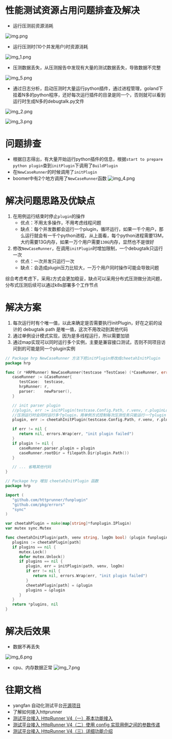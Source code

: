 # 性能测试资源占用问题排查及解决


* 运行压测前资源消耗

![img.png](https://testerhome.com/uploads/photo/2022/8eee468a-aee8-4a91-b43c-519a9056ae68.png)

* 运行压测时(10个并发用户)时资源消耗

![img_1.png](https://testerhome.com/uploads/photo/2022/4eb6045a-9768-46f2-bd04-3ce38be8a567.png)

* 压测数据丢失，从压测报告中发现有大量的测试数据丢失，导致数据不完整

![img_5.png](https://testerhome.com/uploads/photo/2022/61c5a0e0-57d5-4a99-a8da-dfef1c4d79df.png)

* 通过日志分析，启动压测时大量运行python插件，通过进程管理，goland下挂着N多的python程序，还好每次运行插件的目录是同一个，否则就可以看到运行时生成N多的debugtalk.py文件

![img_2.png](https://testerhome.com/uploads/photo/2022/c1f3b0dc-b8c2-4165-8a37-35aa7187ebef.png)

![img_3.png](https://testerhome.com/uploads/photo/2022/0fe73714-100f-4c08-a9a5-41a3784d38cb.png)


# 问题排查
* 根据日志得出，有大量开始运行python插件的信息，根据`start to prepare python plugin`查到`initPlugin`下调用了`BuildPlugin`
* 在`NewCaseRunner`的时候调用了`initPlugin`
* boomer中有2个地方调用了`NewCaseRunner`函数
![img_4.png](https://testerhome.com/uploads/photo/2022/e5464e61-2818-4135-8343-360df5b58552.png)

# 解决问题思路及优缺点


1. 在用例运行结束时停止`plugin`的操作
   * 优点：不用太多操作，不用考虑线程问题
   * 缺点：每个并发数都会运行一个plugin，循环运行，如果一千个用户，那么运行就会有一千个python进程，从上面看，每个python进程需要13M，大约需要13G内存，如果一万个用户需要`130G`内存，显然也不是很好
2. 修改`NewCaseRunner`，在调用`initPlugin`时增加限制，一个debugtalk只运行一次
   * 优点：一次并发只运行一次
   * 缺点：会造成plugin压力比较大，一万个用户同时操作可能会导致问题

综合考虑考虑下，采用`2`方式会更加稳妥，缺点可以采用分布式压测做分流问题，分布式压测后续可以通过k8s部署多个工作节点

# 解决方案
1. 每次运行时有个唯一值，以此来确定是否需要执行initPlugin，好在之前的设计的 debugtalk path 是唯一值，这次不用改动到其他代码
2. 通过单例设计模式实现，因为是多线程运行，所以需要加锁
3. 通过map实现可以同时运行多个实例，主要是兼容接口测试，否则不同项目访问到的可能是同一个plugin实例

```go
// Package hrp NewCaseRunner 方法下把initPlugin修改成cheetahInitPlugin
package hrp

func (r *HRPRunner) NewCaseRunner(testcase *TestCase) (*CaseRunner, error) {
   caseRunner := &CaseRunner{
      testCase:  testcase,
      hrpRunner: r,
      parser:    newParser(),
   }

   // init parser plugin
   //plugin, err := initPlugin(testcase.Config.Path, r.venv, r.pluginLogOn)
   //压测运行时会同时运行多个plugin，用单例方式控制每次压测任务只能运行一个plugin
   plugin, err := cheetahInitPlugin(testcase.Config.Path, r.venv, r.pluginLogOn)

   if err != nil {
      return nil, errors.Wrap(err, "init plugin failed")
   }
   if plugin != nil {
      caseRunner.parser.plugin = plugin
      caseRunner.rootDir = filepath.Dir(plugin.Path())
   }

   // ... 省略其他代码
}
```

```go
// Package hrp 增加 cheetahInitPlugin 函数
package hrp

import (
   "github.com/httprunner/funplugin"
   "github.com/pkg/errors"
   "sync"
)

var cheetahPlugin = make(map[string]*funplugin.IPlugin)
var mutex sync.Mutex

func cheetahInitPlugin(path, venv string, logOn bool) (plugin funplugin.IPlugin, err error) {
   plugins := cheetahPlugin[path]
   if plugins == nil {
      mutex.Lock()
      defer mutex.Unlock()
      if plugins == nil {
         plugin, err = initPlugin(path, venv, logOn)
         if err != nil {
            return nil, errors.Wrap(err, "init plugin failed")
         }
         cheetahPlugin[path] = &plugin
         plugins = &plugin
      }
   }
   return *plugins, nil
}

```

# 解决后效果
* 数据不再丢失

![img_6.png](https://testerhome.com/uploads/photo/2022/4c0652b4-2b7d-4ea2-b5f0-598a06dd97bb.png)

* cpu、内存数据正常
![img_7.png](https://testerhome.com/uploads/photo/2022/d3e0b96c-919f-46a4-ab6a-8403dfb42ab2.png)

# 往期文档
* yangfan 自动化测试平台[开源项目](https://testerhome.com/opensource_projects/yangfan)
* 了解如何接入httprunner
* [测试平台接入 HttpRunner V4（一）基本功能接入](https://testerhome.com/topics/35126)
* [测试平台接入 HttpRunner V4（二）使用 config 实现用例之间的参数传递](https://testerhome.com/topics/35125)
* [测试平台接入 HttpRunner V4（三）详细功能介绍](https://testerhome.com/topics/35161)